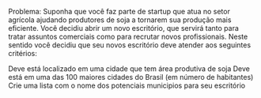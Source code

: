 Problema: Suponha que você faz parte de startup que atua no setor agrícola ajudando produtores de soja a tornarem sua produção mais eficiente. Você decidiu abrir um novo escritório, que servirá tanto para tratar assuntos comerciais como para recrutar novos profissionais.
Neste sentido você decidiu que seu novos escritório deve atender aos seguintes critérios:

Deve está localizado em uma cidade que tem área produtiva de soja
Deve está em uma das 100 maiores cidades do Brasil (em número de habitantes)
Crie uma lista com o nome dos potenciais municipios para seu escritório
